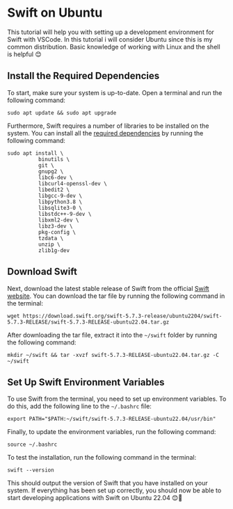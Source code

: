 # Swift on Ubuntu

This tutorial will help you with setting up a development environment for Swift with VSCode. In this tutorial i will consider Ubuntu since this is my common distribution. Basic knowledge of working with Linux and the shell is helpful 😊

## Install the Required Dependencies

To start, make sure your system is up-to-date. Open a terminal and run the following command:

```shell
sudo apt update && sudo apt upgrade
```

Furthermore, Swift requires a number of libraries to be installed on the system. You can install all the [required dependencies](https://www.swift.org/download/#installation-1) by running the following command:

```shell
sudo apt install \
          binutils \
          git \
          gnupg2 \
          libc6-dev \
          libcurl4-openssl-dev \
          libedit2 \
          libgcc-9-dev \
          libpython3.8 \
          libsqlite3-0 \
          libstdc++-9-dev \
          libxml2-dev \
          libz3-dev \
          pkg-config \
          tzdata \
          unzip \
          zlib1g-dev
```

## Download Swift

Next, download the latest stable release of Swift from the official [Swift website](https://swift.org/download/#releases). You can download the tar file by running the following command in the terminal:

```shell
wget https://download.swift.org/swift-5.7.3-release/ubuntu2204/swift-5.7.3-RELEASE/swift-5.7.3-RELEASE-ubuntu22.04.tar.gz
```

After downloading the tar file, extract it into the `~/swift` folder by running the following command:

```shell
mkdir ~/swift && tar -xvzf swift-5.7.3-RELEASE-ubuntu22.04.tar.gz -C ~/swift
```

## Set Up Swift Environment Variables

To use Swift from the terminal, you need to set up environment variables. To do this, add the following line to the `~/.bashrc` file:

```shell
export PATH="$PATH:~/swift/swift-5.7.3-RELEASE-ubuntu22.04/usr/bin"
```

Finally, to update the environment variables, run the following command:

```shell
source ~/.bashrc
```

To test the installation, run the following command in the terminal:

```shell
swift --version
```

This should output the version of Swift that you have installed on your system. If everything has been set up correctly, you should now be able to start developing applications with Swift on Ubuntu 22.04 😊🎉
